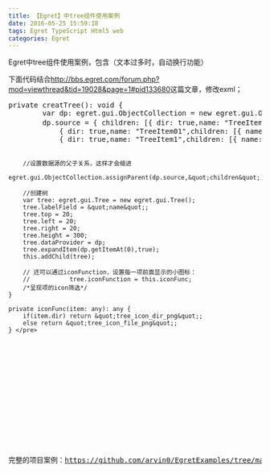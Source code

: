 ```yaml
---
title: 【Egret】中tree组件使用案例
date: 2016-05-25 15:59:18
tags: Egret TypeScript Html5 web
categories: Egret
---
```


<!--more-->


<p>Egret中tree组件使用案例，包含（文本过多时，自动换行功能）</p>
<p>下面代码结合<a target="_blank" target="_blank" href="http://bbs.egret.com/forum.php?mod=viewthread&amp;tid=19028&amp;page=1#pid133680">http://bbs.egret.com/forum.php?mod=viewthread&amp;tid=19028&amp;page=1#pid133680</a>这篇文章，修改exml；</p>
<pre code_snippet_id="1696373" snippet_file_name="blog_20160525_1_2120975"  code_snippet_id="1696373" snippet_file_name="blog_20160525_1_2120975" class="html" name="code">private creatTree(): void {
        var dp: egret.gui.ObjectCollection = new egret.gui.ObjectCollection();
        dp.source = { children: [{ dir: true,name: &quot;TreeItem0&quot;,children: [{ name: &quot;TreeItem00大娃娃吾问无为谓\r呜呜呜呜呜呜dawd&quot; },
            { dir: true,name: &quot;TreeItem01&quot;,children: [{ name: &quot;TreeItem010&quot; }] }] },
            { dir: true,name: &quot;TreeItem1&quot;,children: [{ name: &quot;TreeItem10&quot; },{ name: &quot;TreeItem11&quot; }] },{ name: &quot;TreeItem2&quot; }] };

        //设置数据源的父子关系，这样才会缩进 
        egret.gui.ObjectCollection.assignParent(dp.source,&quot;children&quot;,&quot;parent&quot;);

        //创建树 
        var tree: egret.gui.Tree = new egret.gui.Tree();
        tree.labelField = &quot;name&quot;;
        tree.top = 20;
        tree.left = 20;
        tree.right = 20;
        tree.height = 300;
        tree.dataProvider = dp;
        tree.expandItem(dp.getItemAt(0),true);
        this.addChild(tree);

        // 还可以通过iconFunction，设置每一项前面显示的小图标：
        //           tree.iconFunction = this.iconFunc; 
        /*呈现项的icon筛选*/
    }

    private iconFunc(item: any): any {
        if(item.dir) return &quot;tree_icon_dir_png&quot;;
        else return &quot;tree_icon_file_png&quot;;
    } </pre>
<p><br>
</p>
<p><img alt="" src="https://img-blog.csdn.net/20160525155913934?watermark/2/text/aHR0cDovL2Jsb2cuY3Nkbi5uZXQv/font/5a6L5L2T/fontsize/400/fill/I0JBQkFCMA==/dissolve/70/gravity/Center"></p>
<p><br>
</p>
<p>完整的项目案例：<a target="_blank" href="https://github.com/arvin0/EgretExamples/tree/master/GUI%20Tree">https://github.com/arvin0/EgretExamples/tree/master/GUI%20Tree</a></p>
<div style="top:786px">&#65279;&#65279;</div>
